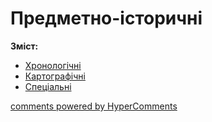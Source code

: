 <div id="hypercomments_widget" class="js-hypercomments-widget invisible"></div>

Предметно-історичні
=============================================

<b>Зміст:</b><br>
<ul type="disc">
<li><a href="https://histmon59.ed-era.com/khronologichni.html">Хронологічні</a></li>
<li><a href="https://histmon59.ed-era.com/kartographychni.html">Картографічні</a></li>
<li><a href="https://histmon59.ed-era.com/specialni.html">Спеціальні</a></li>
</ul>

<div class="js-hypercomments-container">
<a href="http://hypercomments.com" class="hc-link" title="comments widget">comments powered by HyperComments</a>
</div>